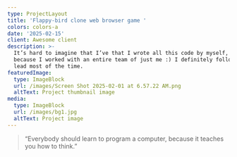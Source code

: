 ```yaml
---
type: ProjectLayout
title: 'Flappy-bird clone web browser game '
colors: colors-a
date: '2025-02-15'
client: Awesome client
description: >-
  It’s hard to imagine that I’ve that I wrote all this code by myself, probably
  because I worked with an entire team of just me :) I definitely followed my
  lead most of the time.
featuredImage:
  type: ImageBlock
  url: /images/Screen Shot 2025-02-01 at 6.57.22 AM.png
  altText: Project thumbnail image
media:
  type: ImageBlock
  url: /images/bg1.jpg
  altText: Project image
---
```



> “Everybody should learn to program a computer, because it teaches you how to think.”

